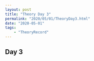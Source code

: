 ```yaml
---
layout: post
title: "Theory Day 3"
permalink: "2020/05/01/TheoryDay3.html"
date: "2020-05-01"
tags:
    - "TheoryRecord"
---
```


<h2>Day 3<h2>

<br/>

